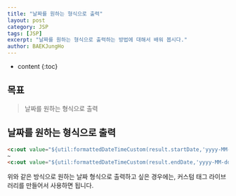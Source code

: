 ```yaml
---
title: "날짜를 원하는 형식으로 출력"
layout: post
category: JSP
tags: [JSP]
excerpt: "날짜를 원하는 형식으로 출력하는 방법에 대해서 배워 봅시다."
author: BAEKJungHo
---
```


* content
{:toc}

## 목표

  > 날짜를 원하는 형식으로 출력

## 날짜를 원하는 형식으로 출력

```html
<c:out value="${util:formattedDateTimeCustom(result.startDate,'yyyy-MM-dd HH:mm')}"/>
~
<c:out value="${util:formattedDateTimeCustom(result.endDate,'yyyy-MM-dd HH:mm')}"/>
```

  위와 같은 방식으로 원하는 날짜 형식으로 출력하고 싶은 경우에는, 커스텀 태그 라이브러리를 만들어서 사용하면 됩니다.
